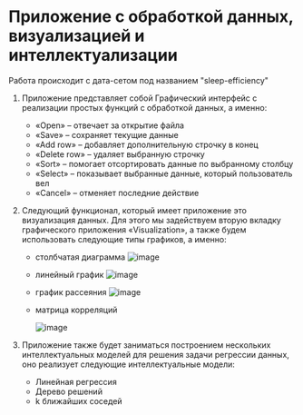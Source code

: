 # Приложение с обработкой данных, визуализацией и интеллектуализации

Работа происходит с дата-сетом под названием "sleep-efficiency"
1) Приложение представляет собой Графический интерфейс с реализации простых функций с обработкой данных, а именно:
   - «Open» – отвечает за открытие файла
   - «Save» – сохраняет текущие данные
   - «Add row» – добавляет дополнительную строчку в конец
   - «Delete row» – удаляет выбранную строчку
   - «Sort» – помогает отсортировать данные по выбранному столбцу 
   - «Select» – показывает выбранные данные, который пользователь вел
   - «Cancel» – отменяет последние действие
2) Следующий функционал, который имеет приложение это визуализация данных. Для этого мы задействуем вторую вкладку графического приложения «Visualization», а также будем использовать следующие типы графиков, а именно:
   - столбчатая диаграмма
     ![image](https://github.com/vegetableovosh/GUI_Interface/assets/60011428/bf98fd3f-ba41-4efa-a313-60051ea00f5a)
   - линейный график
     ![image](https://github.com/vegetableovosh/GUI_Interface/assets/60011428/ce7044c2-3186-4b93-84e5-7ea74697ca21)
   - график рассеяния
     ![image](https://github.com/vegetableovosh/GUI_Interface/assets/60011428/8adea745-f284-45c1-8903-79f75320afee)
   - матрица корреляций

     ![image](https://github.com/vegetableovosh/GUI_Interface/assets/60011428/a128861c-7ce4-4806-b267-c5294c1735c4)
   

4) Приложение также будет заниматься построением нескольких интеллектуальных моделей для решения задачи регрессии данных, оно реализует следующие интеллектуальные модели:
   - Линейная регрессия
   - Дерево решений
   - k ближайших соседей 
